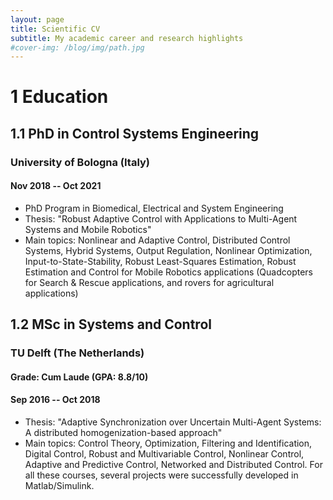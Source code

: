 ```yaml
---
layout: page
title: Scientific CV
subtitle: My academic career and research highlights
#cover-img: /blog/img/path.jpg
---
```


# 1 Education

## 1.1 PhD in Control Systems Engineering
### University of Bologna (Italy)
#### Nov 2018 -- Oct 2021

- PhD Program in Biomedical, Electrical and System Engineering
- Thesis: "Robust Adaptive Control with Applications to Multi-Agent Systems and Mobile Robotics"
- Main topics: Nonlinear and Adaptive Control, Distributed Control Systems, Hybrid Systems, Output Regulation, Nonlinear Optimization, Input-to-State-Stability, Robust Least-Squares Estimation, Robust Estimation and Control for Mobile Robotics applications (Quadcopters for Search & Rescue applications, and rovers for agricultural applications)

## 1.2 MSc in Systems and Control
### TU Delft (The Netherlands)
#### Grade: Cum Laude (GPA: 8.8/10)
#### Sep 2016 -- Oct 2018

- Thesis: "Adaptive Synchronization over Uncertain Multi-Agent Systems: A distributed homogenization-based approach"
- Main topics: Control Theory, Optimization, Filtering and Identification, Digital Control, Robust and Multivariable
Control, Nonlinear Control, Adaptive and Predictive Control, Networked and Distributed Control. For all
these courses, several projects were successfully developed in Matlab/Simulink.
